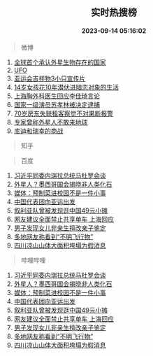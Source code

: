 <div align="center"><h2>实时热搜榜</h2><h4>2023-09-14 05:16:02</h4></div>

> 微博  

1. [全球首个承认外星生物存在的国家](https://s.weibo.com/weibo?q=%23%E5%85%A8%E7%90%83%E9%A6%96%E4%B8%AA%E6%89%BF%E8%AE%A4%E5%A4%96%E6%98%9F%E7%94%9F%E7%89%A9%E5%AD%98%E5%9C%A8%E7%9A%84%E5%9B%BD%E5%AE%B6%23&t=31&band_rank=1&Refer=top)<br />
2. [UFO](https://s.weibo.com/weibo?q=UFO&t=31&band_rank=2&Refer=top)<br />
3. [亚运会吉祥物3小只宣传片](https://s.weibo.com/weibo?q=%23%E4%BA%9A%E8%BF%90%E4%BC%9A%E5%90%89%E7%A5%A5%E7%89%A93%E5%B0%8F%E5%8F%AA%E5%AE%A3%E4%BC%A0%E7%89%87%23&t=31&band_rank=3&Refer=top)<br />
4. [14岁女孩花10年潜伏进暗恋对象的生活](https://s.weibo.com/weibo?q=14%E5%B2%81%E5%A5%B3%E5%AD%A9%E8%8A%B110%E5%B9%B4%E6%BD%9C%E4%BC%8F%E8%BF%9B%E6%9A%97%E6%81%8B%E5%AF%B9%E8%B1%A1%E7%9A%84%E7%94%9F%E6%B4%BB&t=31&band_rank=4&Refer=top)<br />
5. [上海胸外科医生回应李佳琦言论](https://s.weibo.com/weibo?q=%23%E4%B8%8A%E6%B5%B7%E8%83%B8%E5%A4%96%E7%A7%91%E5%8C%BB%E7%94%9F%E5%9B%9E%E5%BA%94%E6%9D%8E%E4%BD%B3%E7%90%A6%E8%A8%80%E8%AE%BA%23&t=31&band_rank=5&Refer=top)<br />
6. [国家一级演员苏孝林被决定逮捕](https://s.weibo.com/weibo?q=%23%E5%9B%BD%E5%AE%B6%E4%B8%80%E7%BA%A7%E6%BC%94%E5%91%98%E8%8B%8F%E5%AD%9D%E6%9E%97%E8%A2%AB%E5%86%B3%E5%AE%9A%E9%80%AE%E6%8D%95%23&t=31&band_rank=6&Refer=top)<br />
7. [70岁房东失联租客察觉不对果断报警](https://s.weibo.com/weibo?q=%2370%E5%B2%81%E6%88%BF%E4%B8%9C%E5%A4%B1%E8%81%94%E7%A7%9F%E5%AE%A2%E5%AF%9F%E8%A7%89%E4%B8%8D%E5%AF%B9%E6%9E%9C%E6%96%AD%E6%8A%A5%E8%AD%A6%23&t=31&band_rank=7&Refer=top)<br />
8. [专家曾称外星人不敢来地球](https://s.weibo.com/weibo?q=%23%E4%B8%93%E5%AE%B6%E6%9B%BE%E7%A7%B0%E5%A4%96%E6%98%9F%E4%BA%BA%E4%B8%8D%E6%95%A2%E6%9D%A5%E5%9C%B0%E7%90%83%23&t=31&band_rank=8&Refer=top)<br />
9. [库迪和瑞幸的商战](https://s.weibo.com/weibo?q=%E5%BA%93%E8%BF%AA%E5%92%8C%E7%91%9E%E5%B9%B8%E7%9A%84%E5%95%86%E6%88%98&t=31&band_rank=9&Refer=top)<br />

> 知乎  


> 百度  

1. [习近平同委内瑞拉总统马杜罗会谈](https://www.baidu.com/s?wd=%E4%B9%A0%E8%BF%91%E5%B9%B3%E5%90%8C%E5%A7%94%E5%86%85%E7%91%9E%E6%8B%89%E6%80%BB%E7%BB%9F%E9%A9%AC%E6%9D%9C%E7%BD%97%E4%BC%9A%E8%B0%88&sa=fyb_news&rsv_dl=fyb_news)<br />
2. [外星人？墨西哥国会揭晓非人类化石](https://www.baidu.com/s?wd=%E5%A4%96%E6%98%9F%E4%BA%BA%EF%BC%9F%E5%A2%A8%E8%A5%BF%E5%93%A5%E5%9B%BD%E4%BC%9A%E6%8F%AD%E6%99%93%E9%9D%9E%E4%BA%BA%E7%B1%BB%E5%8C%96%E7%9F%B3&sa=fyb_news&rsv_dl=fyb_news)<br />
3. [媒体：预制菜进校园不是一件小事](https://www.baidu.com/s?wd=%E5%AA%92%E4%BD%93%EF%BC%9A%E9%A2%84%E5%88%B6%E8%8F%9C%E8%BF%9B%E6%A0%A1%E5%9B%AD%E4%B8%8D%E6%98%AF%E4%B8%80%E4%BB%B6%E5%B0%8F%E4%BA%8B&sa=fyb_news&rsv_dl=fyb_news)<br />
4. [中国代表团向亚运出发](https://www.baidu.com/s?wd=%E4%B8%AD%E5%9B%BD%E4%BB%A3%E8%A1%A8%E5%9B%A2%E5%90%91%E4%BA%9A%E8%BF%90%E5%87%BA%E5%8F%91&sa=fyb_news&rsv_dl=fyb_news)<br />
5. [叙利亚队曾被发现逛中国49元小摊](https://www.baidu.com/s?wd=%E5%8F%99%E5%88%A9%E4%BA%9A%E9%98%9F%E6%9B%BE%E8%A2%AB%E5%8F%91%E7%8E%B0%E9%80%9B%E4%B8%AD%E5%9B%BD49%E5%85%83%E5%B0%8F%E6%91%8A&sa=fyb_news&rsv_dl=fyb_news)<br />
6. [网友建议全面禁止共享单车 上海回应](https://www.baidu.com/s?wd=%E7%BD%91%E5%8F%8B%E5%BB%BA%E8%AE%AE%E5%85%A8%E9%9D%A2%E7%A6%81%E6%AD%A2%E5%85%B1%E4%BA%AB%E5%8D%95%E8%BD%A6+%E4%B8%8A%E6%B5%B7%E5%9B%9E%E5%BA%94&sa=fyb_news&rsv_dl=fyb_news)<br />
7. [男子发现女儿非亲生擅改亲子鉴定](https://www.baidu.com/s?wd=%E7%94%B7%E5%AD%90%E5%8F%91%E7%8E%B0%E5%A5%B3%E5%84%BF%E9%9D%9E%E4%BA%B2%E7%94%9F%E6%93%85%E6%94%B9%E4%BA%B2%E5%AD%90%E9%89%B4%E5%AE%9A&sa=fyb_news&rsv_dl=fyb_news)<br />
8. [多地网友称看到“不明飞行物”](https://www.baidu.com/s?wd=%E5%A4%9A%E5%9C%B0%E7%BD%91%E5%8F%8B%E7%A7%B0%E7%9C%8B%E5%88%B0%E2%80%9C%E4%B8%8D%E6%98%8E%E9%A3%9E%E8%A1%8C%E7%89%A9%E2%80%9D&sa=fyb_news&rsv_dl=fyb_news)<br />
9. [四川凉山山体大面积垮塌为假消息](https://www.baidu.com/s?wd=%E5%9B%9B%E5%B7%9D%E5%87%89%E5%B1%B1%E5%B1%B1%E4%BD%93%E5%A4%A7%E9%9D%A2%E7%A7%AF%E5%9E%AE%E5%A1%8C%E4%B8%BA%E5%81%87%E6%B6%88%E6%81%AF&sa=fyb_news&rsv_dl=fyb_news)<br />

> 哔哩哔哩  

1. [习近平同委内瑞拉总统马杜罗会谈](https://www.baidu.com/s?wd=%E4%B9%A0%E8%BF%91%E5%B9%B3%E5%90%8C%E5%A7%94%E5%86%85%E7%91%9E%E6%8B%89%E6%80%BB%E7%BB%9F%E9%A9%AC%E6%9D%9C%E7%BD%97%E4%BC%9A%E8%B0%88&sa=fyb_news&rsv_dl=fyb_news)<br />
2. [外星人？墨西哥国会揭晓非人类化石](https://www.baidu.com/s?wd=%E5%A4%96%E6%98%9F%E4%BA%BA%EF%BC%9F%E5%A2%A8%E8%A5%BF%E5%93%A5%E5%9B%BD%E4%BC%9A%E6%8F%AD%E6%99%93%E9%9D%9E%E4%BA%BA%E7%B1%BB%E5%8C%96%E7%9F%B3&sa=fyb_news&rsv_dl=fyb_news)<br />
3. [媒体：预制菜进校园不是一件小事](https://www.baidu.com/s?wd=%E5%AA%92%E4%BD%93%EF%BC%9A%E9%A2%84%E5%88%B6%E8%8F%9C%E8%BF%9B%E6%A0%A1%E5%9B%AD%E4%B8%8D%E6%98%AF%E4%B8%80%E4%BB%B6%E5%B0%8F%E4%BA%8B&sa=fyb_news&rsv_dl=fyb_news)<br />
4. [中国代表团向亚运出发](https://www.baidu.com/s?wd=%E4%B8%AD%E5%9B%BD%E4%BB%A3%E8%A1%A8%E5%9B%A2%E5%90%91%E4%BA%9A%E8%BF%90%E5%87%BA%E5%8F%91&sa=fyb_news&rsv_dl=fyb_news)<br />
5. [叙利亚队曾被发现逛中国49元小摊](https://www.baidu.com/s?wd=%E5%8F%99%E5%88%A9%E4%BA%9A%E9%98%9F%E6%9B%BE%E8%A2%AB%E5%8F%91%E7%8E%B0%E9%80%9B%E4%B8%AD%E5%9B%BD49%E5%85%83%E5%B0%8F%E6%91%8A&sa=fyb_news&rsv_dl=fyb_news)<br />
6. [网友建议全面禁止共享单车 上海回应](https://www.baidu.com/s?wd=%E7%BD%91%E5%8F%8B%E5%BB%BA%E8%AE%AE%E5%85%A8%E9%9D%A2%E7%A6%81%E6%AD%A2%E5%85%B1%E4%BA%AB%E5%8D%95%E8%BD%A6+%E4%B8%8A%E6%B5%B7%E5%9B%9E%E5%BA%94&sa=fyb_news&rsv_dl=fyb_news)<br />
7. [男子发现女儿非亲生擅改亲子鉴定](https://www.baidu.com/s?wd=%E7%94%B7%E5%AD%90%E5%8F%91%E7%8E%B0%E5%A5%B3%E5%84%BF%E9%9D%9E%E4%BA%B2%E7%94%9F%E6%93%85%E6%94%B9%E4%BA%B2%E5%AD%90%E9%89%B4%E5%AE%9A&sa=fyb_news&rsv_dl=fyb_news)<br />
8. [多地网友称看到“不明飞行物”](https://www.baidu.com/s?wd=%E5%A4%9A%E5%9C%B0%E7%BD%91%E5%8F%8B%E7%A7%B0%E7%9C%8B%E5%88%B0%E2%80%9C%E4%B8%8D%E6%98%8E%E9%A3%9E%E8%A1%8C%E7%89%A9%E2%80%9D&sa=fyb_news&rsv_dl=fyb_news)<br />
9. [四川凉山山体大面积垮塌为假消息](https://www.baidu.com/s?wd=%E5%9B%9B%E5%B7%9D%E5%87%89%E5%B1%B1%E5%B1%B1%E4%BD%93%E5%A4%A7%E9%9D%A2%E7%A7%AF%E5%9E%AE%E5%A1%8C%E4%B8%BA%E5%81%87%E6%B6%88%E6%81%AF&sa=fyb_news&rsv_dl=fyb_news)<br />
